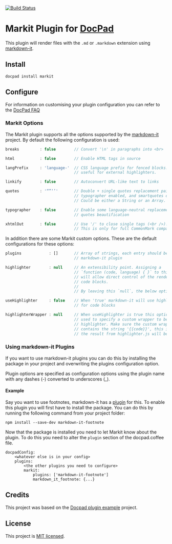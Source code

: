 [![Build Status](https://travis-ci.org/tbusser/docpad-plugin-markit.svg?branch=master)](https://travis-ci.org/tbusser/docpad-plugin-markit)

# Markit Plugin for [DocPad](http://docpad.org)
This plugin will render files with the `.md` or `.markdown` extension using [markdown-it](https://github.com/markdown-it/markdown-it).

## Install
```
docpad install markit
```

## Configure
For information on customising your plugin configuration you can refer to the [DocPad FAQ](https://github.com/bevry/docpad/wiki/FAQ)

### Markit Options
The Markit plugin supports all the options supported by the [markdown-it](https://github.com/markdown-it/markdown-it) project. By default the following configuration is used:
```javascript
breaks         : false        // Convert '\n' in paragraphs into <br>

html           : false        // Enable HTML tags in source

langPrefix     : 'language-'  // CSS language prefix for fenced blocks. Can be
                              // useful for external highlighters.

linkify        : false        // Autoconvert URL-like text to links

quotes         : '“”‘’'       // Double + single quotes replacement pairs, when
                              // typographer enabled, and smartquotes on.
							  // Could be either a String or an Array.

typographer    : false        // Enable some language-neutral replacement +
                              // quotes beautification

xhtmlOut       : false        // Use '/' to close single tags (<br />).
                              // This is only for full CommonMark compatibility.
```

In addition there are some Markit custom options. These are the default configurations for these options:
```javascript
plugins            : []       // Array of strings, each entry should be a
                              // markdown-it plugin

highlighter        : null     // An extensibility point. Assigning a 
                              // `function (code, language) { }` to this option 
                              // will allow direct control of the rendering of
                              // code blocks.
                              //
                              // By leaving this `null`, the below options apply. 

useHighlighter     : false    // When 'true' markdown-it will use highlight.js
                              // for code blocks

highlighterWrapper : null     // When useHighlighter is true this option can be
                              // used to specify a custom wrapper to be used by
                              // highlighter. Make sure the custom wrapper
                              // contains the string '{{code}}', this is where
                              // the result from highlighter.js will be inserted
```

### Using markdown-it Plugins
If you want to use markdown-it plugins you can do this by installing the package in your project and overwriting the plugins configuration option.

Plugin options are specified as configuration options using the plugin name with any dashes (-) converted to underscores (_).

#### Example
Say you want to use footnotes, markdown-it has a [plugin](https://github.com/markdown-it/markdown-it-footnote) for this. To enable this plugin you will first have to install the package. You can do this by running the following command from your project folder:
```
npm install --save-dev markdown-it-footnote
```
Now that the package is installed you need to let Markit know about the plugin. To do this you need to alter the `plugin` section of the docpad.coffee file.
```
docpadConfig:
	<whatever else is in your config>
	plugins:
		<the other plugins you need to configure>
		markit:
			plugins: ['markdown-it-footnote']
            markdown_it_footnote: {...}
```

## Credits
This project was based on the [Docpad plugin example](https://github.com/docpad/docpad-plugin-yourpluginname.git) project.

## License
This project is [MIT licensed](http://www.opensource.org/licenses/mit-license.php).
